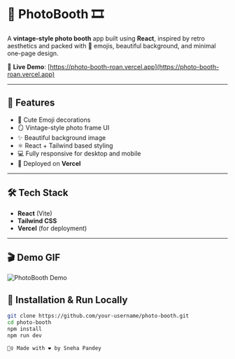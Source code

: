 # 📸 PhotoBooth 🎞️

A **vintage-style photo booth** app built using **React**, inspired by retro aesthetics and packed with 💖 emojis, beautiful background, and minimal one-page design.

🔗 **Live Demo**: [https://photo-booth-roan.vercel.app](https://photo-booth-roan.vercel.app)

---

## 🧡 Features

- 🎀 Cute Emoji decorations
- 🪞 Vintage-style photo frame UI
- ✨ Beautiful background image
- ⚛️ React + Tailwind based styling
- 💻 Fully responsive for desktop and mobile
- 🚀 Deployed on **Vercel**

---

## 🛠️ Tech Stack

- **React** (Vite)
- **Tailwind CSS**
- **Vercel** (for deployment)

---

## 🎬 Demo GIF

![PhotoBooth Demo](./assets/demo.gif)


## 🚀 Installation & Run Locally

```bash
git clone https://github.com/your-username/photo-booth.git
cd photo-booth
npm install
npm run dev

🙋‍♀️ Made with ❤️ by Sneha Pandey
